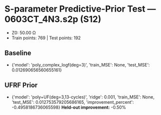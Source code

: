 # S-parameter Predictive-Prior Test — 0603CT_4N3.s2p (S12)
- Z0: 50.00 Ω
- Train points: 769  |  Test points: 192

## Baseline
- {'model': 'poly_complex_logf(deg=3)', 'train_MSE': None, 'test_MSE': 0.012690656560655161}

## UFRF Prior
- {'model': 'poly+UF(deg=3,13-cycles)', 'ridge': 0.001, 'train_MSE': None, 'test_MSE': 0.012753579205686165, 'improvement_percent': -0.4958186736065598}
**Held-out improvement:** -0.50%
